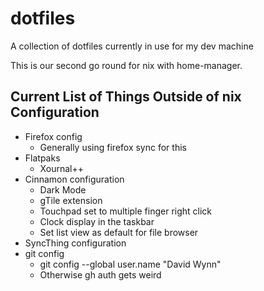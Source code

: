 # dotfiles

A collection of dotfiles currently in use for my dev machine

This is our second go round for nix with home-manager.

## Current List of Things Outside of nix Configuration

- Firefox config
  - Generally using firefox sync for this
- Flatpaks
  - Xournal++
- Cinnamon configuration
  - Dark Mode
  - gTile extension
  - Touchpad set to multiple finger right click
  - Clock display in the taskbar
  - Set list view as default for file browser
- SyncThing configuration
- git config
  - git config --global user.name "David Wynn"
  - Otherwise gh auth gets weird

